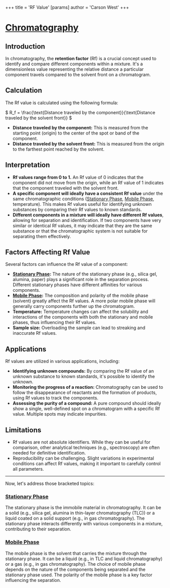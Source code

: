 +++
 title = 'RF Value'
[params]
	author = 'Carson West'
+++
# [Chromatography](./../chromatography/)
## Introduction

In chromatography, the **retention factor** (Rf) is a crucial concept used to identify and compare different components within a mixture. It's a dimensionless value representing the relative distance a particular component travels compared to the solvent front on a chromatogram.

## Calculation

The Rf value is calculated using the following formula:

 $ R_f = \frac{\text{Distance traveled by the component}}{\text{Distance traveled by the solvent front}} $ 

* **Distance traveled by the component:**  This is measured from the starting point (origin) to the center of the spot or band of the component.
* **Distance traveled by the solvent front:** This is measured from the origin to the farthest point reached by the solvent.

## Interpretation

* **Rf values range from 0 to 1.**  An Rf value of 0 indicates that the component did not move from the origin, while an Rf value of 1 indicates that the component traveled with the solvent front.
* **A specific component will ideally have a consistent Rf value** under the same chromatographic conditions ([Stationary Phase](./../stationary-phase/), [Mobile Phase](./../mobile-phase/), temperature).  This makes Rf values useful for identifying unknown substances by comparing their Rf values to known standards.
* **Different components in a mixture will ideally have different Rf values**, allowing for separation and identification.  If two components have very similar or identical Rf values, it may indicate that they are the same substance or that the chromatographic system is not suitable for separating them effectively.


## Factors Affecting Rf Value

Several factors can influence the Rf value of a component:

* **[Stationary Phase](./../stationary-phase/):** The nature of the stationary phase (e.g., silica gel, alumina, paper) plays a significant role in the separation process.  Different stationary phases have different affinities for various components.
* **[Mobile Phase](./../mobile-phase/):** The composition and polarity of the mobile phase (solvent) greatly affect the Rf values. A more polar mobile phase will generally carry components further up the chromatogram.
* **Temperature:**  Temperature changes can affect the solubility and interactions of the components with both the stationary and mobile phases, thus influencing their Rf values.
* **Sample size:** Overloading the sample can lead to streaking and inaccurate Rf values.


## Applications

Rf values are utilized in various applications, including:

* **Identifying unknown compounds:** By comparing the Rf value of an unknown substance to known standards, it's possible to identify the unknown.
* **Monitoring the progress of a reaction:** Chromatography can be used to follow the disappearance of reactants and the formation of products, using Rf values to track the components.
* **Assessing the purity of a compound:**  A pure compound should ideally show a single, well-defined spot on a chromatogram with a specific Rf value. Multiple spots may indicate impurities.


## Limitations

* Rf values are not absolute identifiers.  While they can be useful for comparison, other analytical techniques (e.g., spectroscopy) are often needed for definitive identification.
* Reproducibility can be challenging.  Slight variations in experimental conditions can affect Rf values, making it important to carefully control all parameters.

---


Now, let's address those bracketed topics:


### [Stationary Phase](./../stationary-phase/)

The stationary phase is the immobile material in chromatography. It can be a solid (e.g., silica gel, alumina in thin-layer chromatography (TLC)) or a liquid coated on a solid support (e.g., in gas chromatography).  The stationary phase interacts differently with various components in a mixture, contributing to their separation.


### [Mobile Phase](./../mobile-phase/)

The mobile phase is the solvent that carries the mixture through the stationary phase. It can be a liquid (e.g., in TLC and liquid chromatography) or a gas (e.g., in gas chromatography). The choice of mobile phase depends on the nature of the components being separated and the stationary phase used.  The polarity of the mobile phase is a key factor influencing the separation.
